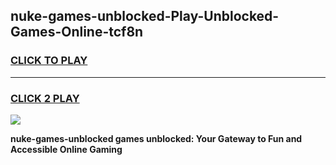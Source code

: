 
## nuke-games-unblocked-Play-Unblocked-Games-Online-tcf8n
<h3>
<a href="https://premium76.site?title=nuke-games-unblocked&ref=24A">CLICK TO PLAY</a></h3>
<hr>

<h3>
<a href="https://premium76.site?title=nuke-games-unblocked&ref=24A">CLICK 2 PLAY</a>
  
</h3>

<a href="https://premium76.site?title=nuke-games-unblocked&ref=24A"><img src="https://clearcache.store/games.png"></a>


**nuke-games-unblocked games unblocked: Your Gateway to Fun and Accessible Online Gaming**

